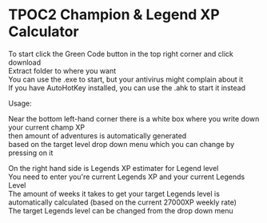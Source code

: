 # TPOC2 Champion & Legend XP Calculator
To start click the Green Code button in the top right corner and click download  
Extract folder to where you want  
You can use the .exe to start, but your antivirus might complain about it  
If you have AutoHotKey installed, you can use the .ahk to start it instead  
  
Usage:  
  
Near the bottom left-hand corner there is a white box 
where you write down your current champ XP      
then amount of adventures is automatically generated    
based on the target level drop down menu which you can change by pressing on it  
  
On the right hand side is Legends XP estimater for Legend level  
You need to enter you're current Legends XP and your current Legends Level  
The amount of weeks it takes to get your target Legends level is automatically calculated 
(based on the current 27000XP weekly rate)   
The target Legends level can be changed from the drop down menu  
